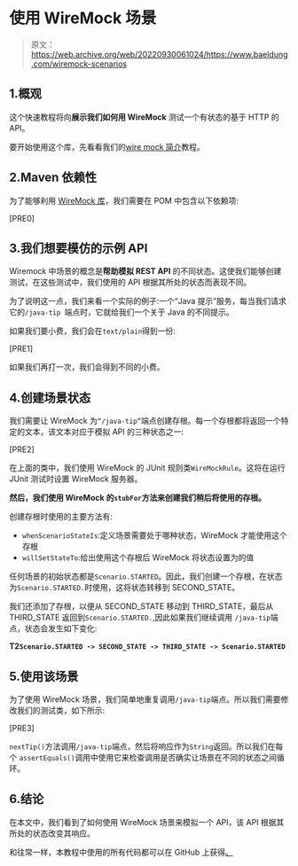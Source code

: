# 使用 WireMock 场景

> 原文：<https://web.archive.org/web/20220930061024/https://www.baeldung.com/wiremock-scenarios>

## 1.概观

这个快速教程将向**展示我们如何用 WireMock** 测试一个有状态的基于 HTTP 的 API。

要开始使用这个库，先看看我们的[wire mock 简介](/web/20220607162151/https://www.baeldung.com/introduction-to-wiremock)教程。

## 2.Maven 依赖性

为了能够利用 [WireMock 库](https://web.archive.org/web/20220607162151/https://search.maven.org/search?q=a:wiremock)，我们需要在 POM 中包含以下依赖项:

[PRE0]

## 3.我们想要模仿的示例 API

Wiremock 中场景的概念是**帮助模拟 REST API** 的不同状态。这使我们能够创建测试，在这些测试中，我们使用的 API 根据其所处的状态而表现不同。

为了说明这一点，我们来看一个实际的例子:一个“Java 提示”服务，每当我们请求它的`/java-tip `端点时，它就给我们一个关于 Java 的不同提示。

如果我们要小费，我们会在`text/plain`得到一份:

[PRE1]

如果我们再打一次，我们会得到不同的小费。

## 4.创建场景状态

我们需要让 WireMock 为`“/java-tip”`端点创建存根。每一个存根都将返回一个特定的文本，该文本对应于模拟 API 的三种状态之一:

[PRE2]

在上面的类中，我们使用 WireMock 的 JUnit 规则类`WireMockRule`。这将在运行 JUnit 测试时设置 WireMock 服务器。

**然后，我们使用 WireMock 的`stubFor`方法来创建我们稍后将使用的存根。**

创建存根时使用的主要方法有:

*   `whenScenarioStateIs`:定义场景需要处于哪种状态，WireMock 才能使用这个存根
*   `willSetStateTo`:给出使用这个存根后 WireMock 将状态设置为的值

任何场景的初始状态都是`Scenario.STARTED`。因此，我们创建一个存根，在状态为`Scenario.STARTED.`时使用，这将状态转移到 SECOND_STATE。

我们还添加了存根，以便从 SECOND_STATE 移动到 THIRD_STATE，最后从 THIRD_STATE 返回到`Scenario.STARTED.`,因此如果我们继续调用 `/java-tip`端点，状态会发生如下变化:

**T2`Scenario.STARTED -> SECOND_STATE -> THIRD_STATE -> Scenario.STARTED`**

## 5.使用该场景

为了使用 WireMock 场景，我们简单地重复调用`/java-tip`端点。所以我们需要修改我们的测试类，如下所示:

[PRE3]

`nextTip()`方法调用`/java-tip`端点，然后将响应作为`String`返回。所以我们在每个 `assertEquals()`调用中使用它来检查调用是否确实让场景在不同的状态之间循环。

## 6.结论

在本文中，我们看到了如何使用 WireMock 场景来模拟一个 API，该 API 根据其所处的状态改变其响应。

和往常一样，本教程中使用的所有代码都可以在 GitHub 上获得[。](https://web.archive.org/web/20220607162151/https://github.com/eugenp/tutorials/tree/master/testing-modules/rest-testing)